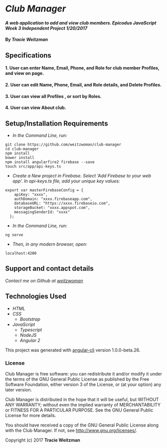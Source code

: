 # _Club Manager_

#### _A web application to add and view club members. Epicodus JavaScript Week 3 Independent Project 1/20/2017_

#### By _**Tracie Weitzman**_

## Specifications

#### 1. User can enter Name, Email, Phone, and Role for club member Profiles, and view on page.

#### 2. User can edit Name, Phone, Email, and Role details, and Delete Profiles.

#### 3. User can view all Profiles , or sort by Roles.

#### 4. User can view About club.

## Setup/Installation Requirements

* _In the Command Line, run:_
```
git clone https://github.com/weitzwoman/club-manager
cd club-manager
npm install
bower install
npm install angularfire2 firebase --save
touch src/app/api-keys.ts
```
* _Create a New project in Firebase. Select 'Add Firebase to your web app'. In api-keys.ts file, add your unique key values:_
```
export var masterFirebaseConfig = {
    apiKey: "xxxx",
    authDomain: "xxxx.firebaseapp.com",
    databaseURL: "https://xxxx.firebaseio.com",
    storageBucket: "xxxx.appspot.com",
    messagingSenderId: "xxxx"
  };
```

* _In the Command Line, run:_
```
ng serve
```
* _Then, in any modern browser, open:_
```
localhost:4200
```

## Support and contact details

_Contact me on Github at [weitzwoman](https://github.com/weitzwoman)_

## Technologies Used

* _HTML_
* _CSS_
  * _Bootstrap_
* _JavaScript_
  * _Typescript_
  * _NodeJS_
  * _Angular 2_

This project was generated with [angular-cli](https://github.com/angular/angular-cli) version 1.0.0-beta.26.


### License

Club Manager is free software: you can redistribute it and/or modify it under the terms of the GNU General Public License as published by the Free Software Foundation, either version 3 of the License, or (at your option) any later version.

Club Manager is distributed in the hope that it will be useful, but WITHOUT ANY WARRANTY; without even the implied warranty of MERCHANTABILITY or FITNESS FOR A PARTICULAR PURPOSE. See the GNU General Public License for more details.

You should have received a copy of the GNU General Public License along with the Club Manager. If not, see http://www.gnu.org/licenses/.

Copyright (c) 2017 **Tracie Weitzman**
